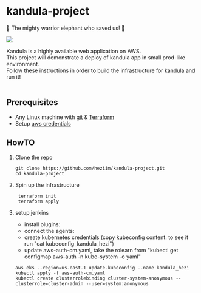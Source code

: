 # kandula-project

:elephant: The mighty warrior elephant who saved us! :elephant:

<img src="https://media.giphy.com/media/c5iMjFfrUFpza/giphy.gif" />

Kandula is a highly available web application on AWS.<br>
This project will demonstrate a deploy of kandula app in small prod-like environment.<br>
Follow these instructions in order to build the infrastructure for kandula and run it!<br><br>

## Prerequisites

* Any Linux machine with [git](https://git-scm.com/downloads) & [Terraform](https://learn.hashicorp.com/tutorials/terraform/install-cli)
* Setup [aws credentials](https://docs.aws.amazon.com/sdk-for-java/v1/developer-guide/setup-credentials.html)

## HowTO
1. Clone the repo 
    ```
    git clone https://github.com/heziim/kandula-project.git
    cd kandula-project
    ```
2. Spin up the infrastructure
    ```
     terraform init
     terraform apply
     ```
     
 3. setup jenkins
    * install plugins:
    * connect the agents:
    * create kubernetes credentials (copy kubeconfig content. to see it run "cat kubeconfig_kandula_hezi")
    * update aws-auth-cm.yaml, take the rolearn from "kubectl get configmap aws-auth -n kube-system -o yaml"
    ```
    aws eks --region=us-east-1 update-kubeconfig --name kandula_hezi
    kubectl apply -f aws-auth-cm.yaml
    kubectl create clusterrolebinding cluster-system-anonymous --clusterrole=cluster-admin --user=system:anonymous
    ```
